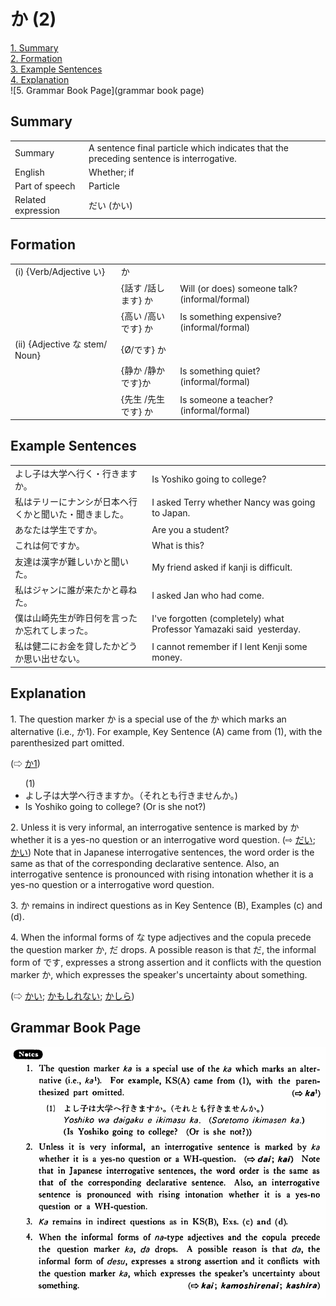 # か (2)

[1. Summary](#summary)<br>
[2. Formation](#formation)<br>
[3. Example Sentences](#example-sentences)<br>
[4. Explanation](#explanation)<br>
![5. Grammar Book Page](grammar book page)<br>


## Summary

<table><tr>   <td>Summary</td>   <td>A sentence final particle which indicates that the preceding sentence is interrogative.</td></tr><tr>   <td>English</td>   <td>Whether; if</td></tr><tr>   <td>Part of speech</td>   <td>Particle</td></tr><tr>   <td>Related expression</td>   <td>だい (かい)</td></tr></table>

## Formation

<table class="table"><tbody><tr class="tr head"><td class="td"><span class="numbers">(i)</span> <span> <span class="bold">{Verb/Adjective い}</span></span></td><td class="td"><span class="concept">か</span> </td><td class="td"><span>&nbsp;</span></td></tr><tr class="tr"><td class="td"><span>&nbsp;</span></td><td class="td"><span>{話す /話します} <span class="concept">か</span></span></td><td class="td"><span>Will    (or does) someone talk? (informal/formal)</span> </td></tr><tr class="tr"><td class="td"><span>&nbsp;</span></td><td class="td"><span>{高い /高いです} <span class="concept">か</span></span></td><td class="td"><span>Is    something expensive? (informal/formal)</span> </td></tr><tr class="tr head"><td class="td"><span class="numbers">(ii)</span> <span> <span class="bold">{Adjective な stem/   Noun}</span></span></td><td class="td"><span>{</span><span class="concept">Ø</span><span>/<span class="concept">です</span>} <span class="concept">か</span></span></td><td class="td"><span>&nbsp;</span></td></tr><tr class="tr"><td class="td"><span>&nbsp;</span></td><td class="td"><span>{静か /静か<span class="concept">です</span>}<span class="concept">か</span></span></td><td class="td"><span>Is    something quiet? (informal/formal)</span> </td></tr><tr class="tr"><td class="td"><span>&nbsp;</span></td><td class="td"><span>{先生 /先生<span class="concept">です</span>} <span class="concept">か</span></span></td><td class="td"><span>Is    someone a teacher? (informal/formal)</span> </td></tr></tbody></table>

## Example Sentences

<table><tr>   <td>よし子は大学へ行く・行きますか。</td>   <td>Is Yoshiko going to college?</td></tr><tr>   <td>私はテリーにナンシが日本へ行くかと聞いた・聞きました。</td>   <td>I asked Terry whether Nancy was going to Japan.</td></tr><tr>   <td>あなたは学生ですか。</td>   <td>Are you a student?</td></tr><tr>   <td>これは何ですか。</td>   <td>What is this?</td></tr><tr>   <td>友達は漢字が難しいかと聞いた。</td>   <td>My friend asked if kanji is difficult.</td></tr><tr>   <td>私はジャンに誰が来たかと尋ねた。</td>   <td>I asked Jan who had come.</td></tr><tr>   <td>僕は山崎先生が昨日何を言ったか忘れてしまった。</td>   <td>I've forgotten (completely) what Professor Yamazaki said &nbsp;yesterday.</td></tr><tr>   <td>私は健二にお金を貸したかどうか思い出せない。</td>   <td>I cannot remember if I lent Kenji some money.</td></tr></table>

## Explanation

<p>1. The question marker <span class="cloze">か</span> is a special use of the <span class="cloze">か</span> which marks an alternative (i.e., か1). For example, Key Sentence (A) came from (1), with the parenthesized part omitted.</p>  <p>(⇨ <a href="#㊦ か (1)">か1</a>)</p>  <ul>(1) <li>よし子は大学へ行きます<span class="cloze">か</span>。（それとも行きません<span class="cloze">か</span>。)</li> <li>Is Yoshiko going to college? (Or is she not?)</li> </ul>  <p>2. Unless it is very informal, an interrogative sentence is marked by <span class="cloze">か</span> whether it is a yes-no question or an interrogative word question. (⇨ <a href="#㊦ だい">だい</a>; <a href="#㊦ かい">かい</a>) Note that in Japanese interrogative sentences, the word order is the same as that of the corresponding declarative sentence. Also, an interrogative sentence is pronounced with rising intonation whether it is a yes-no question or a interrogative word question.</p>  <p>3. <span class="cloze">か</span> remains in indirect questions as in Key Sentence (B), Examples (c) and (d).</p>  <p>4. When the informal forms of な type adjectives and the copula precede the question marker <span class="cloze">か</span>, だ drops. A possible reason is that だ, the informal form of です, expresses a strong assertion and it conflicts with the question marker <span class="cloze">か</span>, which expresses the speaker's uncertainty about something.</p>  <p>(⇨ <a href="#㊦ かい">かい</a>; <a href="#㊦ かもしれない">かもしれない</a>; <a href="#㊦ かしら">かしら</a>)</p>

## Grammar Book Page

![](../img/Basicか2.png)

